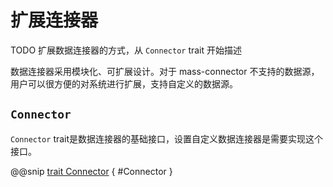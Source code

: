# 扩展连接器

TODO 扩展数据连接器的方式，从 `Connector` trait 开始描述

数据连接器采用模块化、可扩展设计。对于 mass-connector 不支持的数据源，用户可以很方便的对系统进行扩展，支持自定义的数据源。

## `Connector`

`Connector` trait是数据连接器的基础接口，设置自定义数据连接器是需要实现这个接口。

@@snip [trait Connector](../../../../../mass-connector/src/main/scala/mass/connector/Connector.scala) { #Connector }
